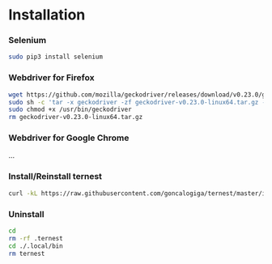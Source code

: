 # Installation

### Selenium

```bash
sudo pip3 install selenium
```

### Webdriver for Firefox


```bash
wget https://github.com/mozilla/geckodriver/releases/download/v0.23.0/geckodriver-v0.23.0-linux64.tar.gz
sudo sh -c 'tar -x geckodriver -zf geckodriver-v0.23.0-linux64.tar.gz -O > /usr/bin/geckodriver'
sudo chmod +x /usr/bin/geckodriver
rm geckodriver-v0.23.0-linux64.tar.gz
```

### Webdriver for Google Chrome

...

### Install/Reinstall ternest

```bash
curl -kL https://raw.githubusercontent.com/goncalogiga/ternest/master/install.sh | bash
```
### Uninstall

```bash
cd
rm -rf .ternest
cd ./.local/bin
rm ternest
```
